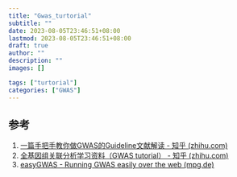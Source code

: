```yaml
---
title: "Gwas_turtorial"
subtitle: ""
date: 2023-08-05T23:46:51+08:00
lastmod: 2023-08-05T23:46:51+08:00
draft: true
author: ""
description: ""
images: []

tags: ["turtorial"]
categories: ["GWAS"]
---
```

## 参考

1. [一篇手把手教你做GWAS的Guideline文献解读 - 知乎 (zhihu.com)](https://zhuanlan.zhihu.com/p/148905500)
2. [全基因组关联分析学习资料（GWAS ](https://zhuanlan.zhihu.com/p/90414014)[tutorial） - 知乎 (zhihu.com)](https://zhuanlan.zhihu.com/p/90414014)
3. [easyGWAS - Running GWAS easily over the web (mpg.de)](https://easygwas.biochem.mpg.de/)
